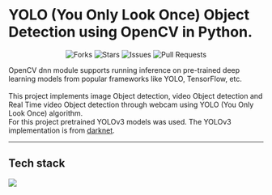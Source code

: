 # YOLO (You Only Look Once) Object Detection using OpenCV in Python.

<div align="center">

![Forks](https://img.shields.io/github/forks/anotherwebguy/Object-Detection-Yolo)
![Stars](https://img.shields.io/github/stars/anotherwebguy/Object-Detection-Yolo)
![Issues](https://img.shields.io/github/issues/anotherwebguy/Object-Detection-Yolo)
![Pull Requests](https://img.shields.io/github/issues-pr/anotherwebguy/Object-Detection-Yolo?) 

</div>

OpenCV dnn module supports running inference on pre-trained deep learning models from popular frameworks like YOLO, TensorFlow, etc.<br><br>
This project implements image Object detection, video Object detection and Real Time video Object detection through webcam using YOLO (You Only Look Once) algorithm.<br>
For this project pretrained YOLOv3 models was used. The YOLOv3 implementation is from [darknet](https://github.com/pjreddie/darknet).

----
## Tech stack

<img src="https://img.shields.io/badge/python-%230175C2.svg?&style=for-the-badge&logo=python&logoColor=white"/>


